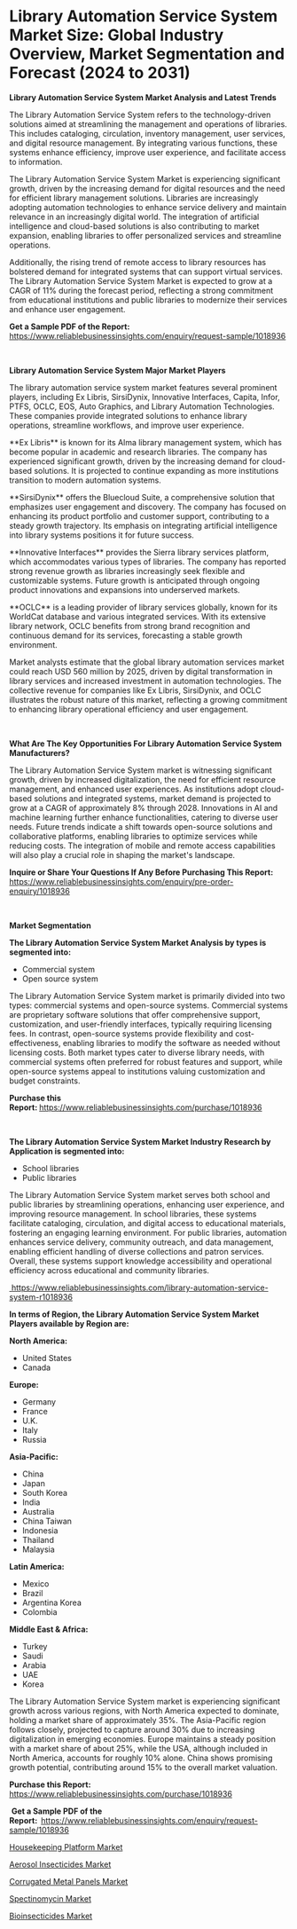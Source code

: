 <p><h1>Library Automation Service System Market Size: Global Industry Overview, Market Segmentation and Forecast (2024 to 2031)</h1></p><p><strong>Library Automation Service System Market Analysis and Latest Trends</strong></p>
<p><p>The Library Automation Service System refers to the technology-driven solutions aimed at streamlining the management and operations of libraries. This includes cataloging, circulation, inventory management, user services, and digital resource management. By integrating various functions, these systems enhance efficiency, improve user experience, and facilitate access to information.</p><p>The Library Automation Service System Market is experiencing significant growth, driven by the increasing demand for digital resources and the need for efficient library management solutions. Libraries are increasingly adopting automation technologies to enhance service delivery and maintain relevance in an increasingly digital world. The integration of artificial intelligence and cloud-based solutions is also contributing to market expansion, enabling libraries to offer personalized services and streamline operations.</p><p>Additionally, the rising trend of remote access to library resources has bolstered demand for integrated systems that can support virtual services. The Library Automation Service System Market is expected to grow at a CAGR of 11% during the forecast period, reflecting a strong commitment from educational institutions and public libraries to modernize their services and enhance user engagement.</p></p>
<p><strong>Get a Sample PDF of the Report:&nbsp;</strong> <a href="https://www.reliablebusinessinsights.com/enquiry/request-sample/1018936">https://www.reliablebusinessinsights.com/enquiry/request-sample/1018936</a></p>
<p>&nbsp;</p>
<p><strong>Library Automation Service System Major Market Players</strong></p>
<p><p>The library automation service system market features several prominent players, including Ex Libris, SirsiDynix, Innovative Interfaces, Capita, Infor, PTFS, OCLC, EOS, Auto Graphics, and Library Automation Technologies. These companies provide integrated solutions to enhance library operations, streamline workflows, and improve user experience.</p><p>**Ex Libris** is known for its Alma library management system, which has become popular in academic and research libraries. The company has experienced significant growth, driven by the increasing demand for cloud-based solutions. It is projected to continue expanding as more institutions transition to modern automation systems.</p><p>**SirsiDynix** offers the Bluecloud Suite, a comprehensive solution that emphasizes user engagement and discovery. The company has focused on enhancing its product portfolio and customer support, contributing to a steady growth trajectory. Its emphasis on integrating artificial intelligence into library systems positions it for future success.</p><p>**Innovative Interfaces** provides the Sierra library services platform, which accommodates various types of libraries. The company has reported strong revenue growth as libraries increasingly seek flexible and customizable systems. Future growth is anticipated through ongoing product innovations and expansions into underserved markets.</p><p>**OCLC** is a leading provider of library services globally, known for its WorldCat database and various integrated services. With its extensive library network, OCLC benefits from strong brand recognition and continuous demand for its services, forecasting a stable growth environment.</p><p>Market analysts estimate that the global library automation services market could reach USD 560 million by 2025, driven by digital transformation in library services and increased investment in automation technologies. The collective revenue for companies like Ex Libris, SirsiDynix, and OCLC illustrates the robust nature of this market, reflecting a growing commitment to enhancing library operational efficiency and user engagement.</p></p>
<p>&nbsp;</p>
<p><strong>What Are The Key Opportunities For Library Automation Service System Manufacturers?</strong></p>
<p><p>The Library Automation Service System market is witnessing significant growth, driven by increased digitalization, the need for efficient resource management, and enhanced user experiences. As institutions adopt cloud-based solutions and integrated systems, market demand is projected to grow at a CAGR of approximately 8% through 2028. Innovations in AI and machine learning further enhance functionalities, catering to diverse user needs. Future trends indicate a shift towards open-source solutions and collaborative platforms, enabling libraries to optimize services while reducing costs. The integration of mobile and remote access capabilities will also play a crucial role in shaping the market's landscape.</p></p>
<p><strong>Inquire or Share Your Questions If Any Before Purchasing This Report:</strong> <a href="https://www.reliablebusinessinsights.com/enquiry/pre-order-enquiry/1018936">https://www.reliablebusinessinsights.com/enquiry/pre-order-enquiry/1018936</a></p>
<p>&nbsp;</p>
<p><strong>Market Segmentation</strong></p>
<p><strong>The Library Automation Service System Market Analysis by types is segmented into:</strong></p>
<p><ul><li>Commercial system</li><li>Open source system</li></ul></p>
<p><p>The Library Automation Service System market is primarily divided into two types: commercial systems and open-source systems. Commercial systems are proprietary software solutions that offer comprehensive support, customization, and user-friendly interfaces, typically requiring licensing fees. In contrast, open-source systems provide flexibility and cost-effectiveness, enabling libraries to modify the software as needed without licensing costs. Both market types cater to diverse library needs, with commercial systems often preferred for robust features and support, while open-source systems appeal to institutions valuing customization and budget constraints.</p></p>
<p><strong>Purchase this Report:&nbsp;</strong><a href="https://www.reliablebusinessinsights.com/purchase/1018936">https://www.reliablebusinessinsights.com/purchase/1018936</a></p>
<p>&nbsp;</p>
<p><strong>The Library Automation Service System Market Industry Research by Application is segmented into:</strong></p>
<p><ul><li>School libraries</li><li>Public libraries</li></ul></p>
<p><p>The Library Automation Service System market serves both school and public libraries by streamlining operations, enhancing user experience, and improving resource management. In school libraries, these systems facilitate cataloging, circulation, and digital access to educational materials, fostering an engaging learning environment. For public libraries, automation enhances service delivery, community outreach, and data management, enabling efficient handling of diverse collections and patron services. Overall, these systems support knowledge accessibility and operational efficiency across educational and community libraries.</p></p>
<p><a href="https://www.reliablebusinessinsights.com/library-automation-service-system-r1018936">&nbsp;https://www.reliablebusinessinsights.com/library-automation-service-system-r1018936</a></p>
<p><strong>In terms of Region, the Library Automation Service System Market Players available by Region are:</strong></p>
<p>
    <p> <strong> North America: </strong>
        <ul>
            <li>United States</li>
            <li>Canada</li>
        </ul>
        </p> 
    <p> <strong> Europe: </strong>
        <ul>
            <li>Germany</li>
            <li>France</li>
            <li>U.K.</li>
            <li>Italy</li>
            <li>Russia</li>
        </ul>
        </p> 
    <p> <strong> Asia-Pacific: </strong>
        <ul>
            <li>China</li>
            <li>Japan</li>
            <li>South Korea</li>
            <li>India</li>
            <li>Australia</li>
            <li>China Taiwan</li>
            <li>Indonesia</li>
            <li>Thailand</li>
            <li>Malaysia</li>
        </ul>
        </p> 
    <p> <strong> Latin America: </strong>
        <ul>
            <li>Mexico</li>
            <li>Brazil</li>
            <li>Argentina Korea</li>
            <li>Colombia</li>
        </ul>
        </p> 
    <p> <strong> Middle East & Africa: </strong>
        <ul>
            <li>Turkey</li>
            <li>Saudi</li>
            <li>Arabia</li>
            <li>UAE</li>
            <li>Korea</li>
        </ul>
    </p>
    </p>
<p><p>The Library Automation Service System market is experiencing significant growth across various regions, with North America expected to dominate, holding a market share of approximately 35%. The Asia-Pacific region follows closely, projected to capture around 30% due to increasing digitalization in emerging economies. Europe maintains a steady position with a market share of about 25%, while the USA, although included in North America, accounts for roughly 10% alone. China shows promising growth potential, contributing around 15% to the overall market valuation.</p></p>
<p><strong>Purchase this Report: </strong><a href="https://www.reliablebusinessinsights.com/purchase/1018936">https://www.reliablebusinessinsights.com/purchase/1018936</a></p>
<p>&nbsp;<strong>Get a Sample PDF of the Report:&nbsp;&nbsp;</strong><a href="https://www.reliablebusinessinsights.com/enquiry/request-sample/1018936">https://www.reliablebusinessinsights.com/enquiry/request-sample/1018936</a></p>
<p><strong></strong></p>
<p><p><a href="https://www.linkedin.com/pulse/housekeeping-platform-market-size-growing-cagr-79-report-covers-1bjec?trackingId=uSvik1g4R7OFD3Kq7GIeHg%3D%3D">Housekeeping Platform Market</a></p><p><a href="https://medium.com/@bartlakin73/this-report-aims-to-provide-a-comprehensive-presentation-of-the-global-market-for-aerosol-58f6a0c91c90">Aerosol Insecticides Market</a></p><p><a href="https://issuu.com/reportprime-2/docs/corrugated-metal-panels-market-size_eee1e512f6756c">Corrugated Metal Panels Market</a></p><p><a href="https://www.linkedin.com/pulse/global-spectinomycin-market-product-type-application-region-z2z3e?trackingId=fhq%2FG%2FWJRzWQ90v0Ix8s8A%3D%3D">Spectinomycin Market</a></p><p><a href="https://medium.com/@bartlakin73/in-the-bioinsecticides-market-the-main-focus-is-on-keeping-costs-low-and-getting-the-most-out-of-db091a025ba9">Bioinsecticides Market</a></p></p>